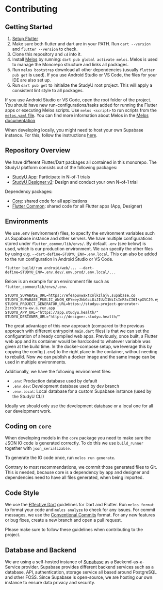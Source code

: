 # Contributing

## Getting Started

1. [Setup Flutter](https://flutter.dev/docs/get-started/install)
2. Make sure both flutter and dart are in your PATH. Run `dart --version` and
   `flutter --version` to check.
3. Clone this repository and `cd` into it.
4. Install [Melos](https://melos.invertase.dev/) by running: `dart pub global
   activate melos`. Melos is used to manage the Monorepo structure and links all
   packages.
5. Run `melos bootstrap` download all other dependencies (usually `flutter pub
   get` is used). If you use Android Studio or VS Code, the files for your IDE
   are also set up.
6. Run `dart pub get` to initialize the StudyU root project. This will apply a
   consistent lint style to all packages.

If you use Android Studio or VS Code, open the root folder of the project. You
should have new run-configurations/tasks added for running the Flutter apps or
executing Melos scripts. Use `melos <script>` to run scripts from the
[`melos.yaml` file](melos.yaml). You can find more information about Melos in
the [Melos documentation](https://melos.invertase.dev/)

When developing locally, you might need to host your own Supabase instance. For
this, follow the instructions [here](docker/README.md).

## Repository Overview

We have different Flutter/Dart packages all contained in this monorepo. The
StudyU platform consists out of the following packages:

- [StudyU App](./app): Participate in N-of-1 trials
- [StudyU Designer v2](./designer_v2): Design and conduct your own N-of-1 trial

Dependency packages:

- [Core](./core): shared code for all applications
- [Flutter Common](./flutter_common): shared code for all Flutter apps (App, Designer)

## Environments

We use .env (environment) files, to specify the environment variables such as
Supabase instance and other servers. We have multiple configurations stored
under `flutter_common/lib/envs/`. By default `.env` (see below) is used, which
is our production environment. We can specify the other files by using e.g.
`--dart-define=STUDYU_ENV=.env.local`. This can also be added to the run
configuration in Android Studio or VS Code.

```shell
flutter build/run android/web/... --dart-define=STUDYU_ENV=.env.dev/.env.prod/.env.local/...
```

Below is an example for an environment file such as
`flutter_common/lib/envs/.env`.

```shell
STUDYU_SUPABASE_URL=https://efeapuvwaxtxnlkzlajv.supabase.co
STUDYU_SUPABASE_PUBLIC_ANON_KEY=eyJhbGciOiJIUzI1NiIsInR5cCI6IkpXVCJ9.eyJyb2xlIjoiYW5vbiIsImlhdCI6MTYyNTUwODMyOCwiZXhwIjoxOTQxMDg0MzI4fQ.PUirsx5Zzhj3akaStc5Djid0aAVza3ELoZ5XUTqM91A
STUDYU_PROJECT_GENERATOR_URL=https://studyu-project-generator-2zro3rzera-ew.a.run.app
STUDYU_APP_URL="https://app.studyu.health/"
STUDYU_DESIGNER_URL="https://designer.studyu.health/"
```

The great advantage of this new approach (compared to the previous approach
with different entrypoint `main.dart` files) is that we can set the
configuration of already compiled web apps. Previously, once built, a Flutter
web app and its container would be hardcoded to whatever variable was given at
the build time. In the docker-compose setup, we leverage this by copying the
config (`.env`) to the right place in the container, without needing to rebuild.
Now we can publish a docker image and the same image can be used in multiple
environments.

Additionally, we have the following environment files:

- `.env`: Production database used by default
- `.env.dev`: Development database used by dev branch
- `.env.local`: Local database for a custom Supabase instance (used by the
StudyU CLI)

Ideally we should only use the development database or a local one for all our
development work.

## Coding on `core`

When developing models in the `core` package you need to make sure the JSON IO
code is generated correctly. To do this we use `build_runner` together with
`json_serializable`.

To generate the IO code once, run `melos run generate`.

Contrary to most recommendations, we commit those generated files to Git. This
is needed, because core is a dependency by app and designer and dependencies
need to have all files generated, when being imported.

## Code Style

We use the [Effective Dart](https://dart.dev/guides/language/effective-dart)
guidelines for Dart and Flutter. Run `melos format` to format your code and
`melos analyze` to check for any issues. For commit messages, we use the
[Conventional Commits](https://www.conventionalcommits.org) format. For any new
features or bug fixes, create a new branch and open a pull request.

Please make sure to follow these guidelines when contributing to the project.

## Database and Backend

We are using a self-hosted instance of [Supabase](https://supabase.com/) as a
Backend-as-a-Service provider. Supabase provides different backend services
such as a database, API, authentication, storage service all based around
PostgreSQL and other FOSS. Since Supabase is open-source, we are hosting our
own instance to ensure data privacy and security.
